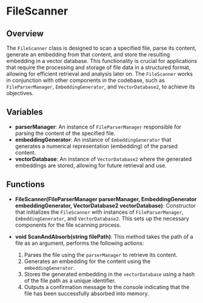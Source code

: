 # FileScanner

## Overview
The `FileScanner` class is designed to scan a specified file, parse its content, generate an embedding from that content, and store the resulting embedding in a vector database. This functionality is crucial for applications that require the processing and storage of file data in a structured format, allowing for efficient retrieval and analysis later on. The `FileScanner` works in conjunction with other components in the codebase, such as `FileParserManager`, `EmbeddingGenerator`, and `VectorDatabase2`, to achieve its objectives.

## Variables
- **parserManager**: An instance of `FileParserManager` responsible for parsing the content of the specified file.
- **embeddingGenerator**: An instance of `EmbeddingGenerator` that generates a numerical representation (embedding) of the parsed content.
- **vectorDatabase**: An instance of `VectorDatabase2` where the generated embeddings are stored, allowing for future retrieval and use.

## Functions
- **FileScanner(FileParserManager parserManager, EmbeddingGenerator embeddingGenerator, VectorDatabase2 vectorDatabase)**: Constructor that initializes the `FileScanner` with instances of `FileParserManager`, `EmbeddingGenerator`, and `VectorDatabase2`. This sets up the necessary components for the file scanning process.

- **void ScanAndAbsorb(string filePath)**: This method takes the path of a file as an argument, performs the following actions:
  1. Parses the file using the `parserManager` to retrieve its content.
  2. Generates an embedding for the content using the `embeddingGenerator`.
  3. Stores the generated embedding in the `vectorDatabase` using a hash of the file path as a unique identifier.
  4. Outputs a confirmation message to the console indicating that the file has been successfully absorbed into memory.